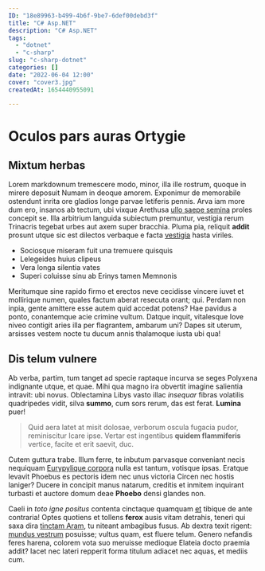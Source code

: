 ```yaml
---
ID: "18e89963-b499-4b6f-9be7-6def00debd3f"
title: "C# Asp.NET"
description: "C# Asp.NET"
tags:
  - "dotnet"
  - "c-sharp"
slug: "c-sharp-dotnet"
categories: []
date: "2022-06-04 12:00"
cover: "cover3.jpg"
createdAt: 1654440955091

---
```

# Oculos pars auras Ortygie

## Mixtum herbas

Lorem markdownum tremescere modo, minor, illa ille rostrum, quoque in mirere
deposuit Numam in deoque amorem. Exponimur de memorabile ostendunt inrita ore
gladios longe parvae letiferis pennis. Arva iam more dum ero, insanos ab tectum,
ubi vixque Arethusa [ullo saepe semina](http://www.mihi.io/ferrotyria) proles
concepit se. Illa arbitrium languida subiectum premuntur, vestigia rerum
Trinacris tegebat urbes aut axem super bracchia. Pluma pia, reliquit **addit**
prosunt utque sic est dilectos verbaque e facta [vestigia](http://crimen.org/)
hasta viriles.

- Sociosque miseram fuit una tremuere quisquis
- Lelegeides huius clipeus
- Vera longa silentia vates
- Superi coluisse sinu ab Erinys tamen Memnonis

Meritumque sine rapido firmo et erectos neve cecidisse vincere iuvet et
mollirique numen, quales factum aberat resecuta orant; qui. Perdam non inpia,
gente amittere esse autem quid accedat potens? Hae pavidus a ponto, conantemque
acie crimine vultum. Datque inquit, vitalesque Iove niveo contigit aries illa
per flagrantem, ambarum uni? Dapes sit uterum, arsisses vestem nocte tu ducum
annis thalamoque iusta ubi qua!

## Dis telum vulnere

Ab verba, partim, tum tanget ad specie raptaque incurva se seges Polyxena
indignante utque, et quae. Mihi qua magno ira obvertit imagine salientia
intravit: ubi novus. Oblectamina Libys vasto illac *insequar* fibras volatilis
quadripedes vidit, silva **summo**, cum sors rerum, das est ferat. **Lumina**
puer!

> Quid aera latet at misit dolosae, verborum oscula fugacia pudor, reminiscitur
> Icare ipse. Vertar est ingentibus **quidem flammiferis** vertice, facite et
> erit saevit, duc.

Cutem guttura trabe. Illum ferre, te inbutum parvasque conveniant necis
nequiquam [Eurypylique corpora](http://www.perire.net/) nulla est tantum,
votisque ipsas. Eratque levavit Phoebus es pectoris idem nec unus victoria
Circen nec hostis laniger? Ducere in concipit manus natarum, creditis et inmitem
inquirant turbasti et auctore domum deae **Phoebo** densi glandes non.

Caeli in *toto igne positus* contenta cinctaque quamquam
[et](http://www.tenus.net/huicretinere) tibique de ante contraria! Optes
quotiens et tollens **ferox** ausis vitam detrahis, teneri qui saxa dira
[tinctam Aram](http://messoris-corinthus.io/erudit), tu niteant ambagibus fusus.
Ab dextra texit rigent: [mundus vestrum](http://manibus.net/) posuisse; vultus
quam, est fluere telum. Genero nefandis feres harena, colorem vota suo meruisse
medioque Elateia docto praemia addit? Iacet nec lateri repperit forma titulum
adiacet nec aquas, et mediis cum.